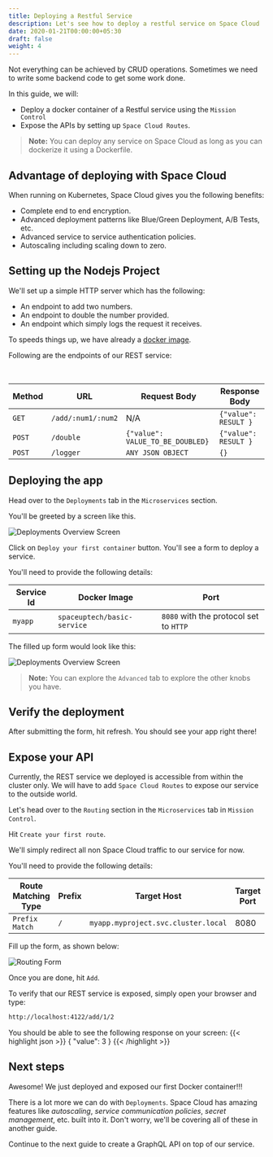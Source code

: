 ```yaml
---
title: Deploying a Restful Service
description: Let's see how to deploy a restful service on Space Cloud
date: 2020-01-21T00:00:00+05:30
draft: false
weight: 4
---
```


Not everything can be achieved by CRUD operations. Sometimes we need to write some backend code to get some work done.

In this guide, we will:

- Deploy a docker container of a Restful service using the `Mission Control`
- Expose the APIs by setting up `Space Cloud Routes`.

> **Note:** You can deploy any service on Space Cloud as long as you can dockerize it using a Dockerfile.

## Advantage of deploying with Space Cloud
When running on Kubernetes, Space Cloud gives you the following benefits:

- Complete end to end encryption.
- Advanced deployment patterns like Blue/Green Deployment, A/B Tests, etc.
- Advanced service to service authentication policies.
- Autoscaling including scaling down to zero.

## Setting up the Nodejs Project

We'll set up a simple HTTP server which has the following:

- An endpoint to add two numbers.
- An endpoint to double the number provided.
- An endpoint which simply logs the request it receives.


To speeds things up, we have already a [docker image](https://hub.docker.com/r/spaceuptech/basic-service).

Following are the endpoints of our REST service:

<br>

Method  | URL                 | Request Body                      | Response Body 
---     | ---                 | ---                               | --- 
`GET`   | `/add/:num1/:num2`  | N/A                            | `{"value": RESULT }` 
`POST`  | `/double`           | `{"value": VALUE_TO_BE_DOUBLED}`  | `{"value": RESULT }` 
`POST`  | `/logger`           | `ANY JSON OBJECT`                 | `{}` 


## Deploying the app

Head over to the `Deployments` tab in the `Microservices` section.

You'll be greeted by a screen like this.

![Deployments Overview Screen](/images/screenshots/deployments-overview.png)

Click on `Deploy your first container` button. You'll see a form to deploy a service.

You'll need to provide the following details:

Service Id  | Docker Image                | Port
---         | ---                         | ---
`myapp`     | `spaceuptech/basic-service` | `8080` with the protocol set to `HTTP`

The filled up form would look like this:

![Deployments Overview Screen](/images/screenshots/deploy-basic-service.png)

> **Note:** You can explore the `Advanced` tab to explore the other knobs you have.

## Verify the deployment

After submitting the form, hit refresh. You should see your app right there!

## Expose your API

Currently, the REST service we deployed is accessible from within the cluster only. We will have to add `Space Cloud Routes` to expose our service to the outside world.

Let's head over to the `Routing` section in the `Microservices` tab in `Mission Control`. 

Hit `Create your first route`.

We'll simply redirect all non Space Cloud traffic to our service for now.

You'll need to provide the following details:

Route Matching Type  | Prefix   | Target Host | Target Port
---         | ---                         | --- | ----
`Prefix Match`     | `/` | `myapp.myproject.svc.cluster.local`  | 8080

Fill up the form, as shown below:

![Routing Form](/images/screenshots/expose-basic-service.png)

Once you are done, hit `Add`.

To verify that our REST service is exposed, simply open your browser and type:
```bash
http://localhost:4122/add/1/2
```

You should be able to see the following response on your screen:
{{< highlight json >}}
{
  "value": 3
}
{{< /highlight >}}

## Next steps

Awesome! We just deployed and exposed our first Docker container!!!

There is a lot more we can do with `Deployments`. Space Cloud has amazing features like _autoscaling_, _service communication policies_, _secret management_, etc. built into it. Don't worry, we'll be covering all of these in another guide.

Continue to the next guide to create a GraphQL API on top of our service.
